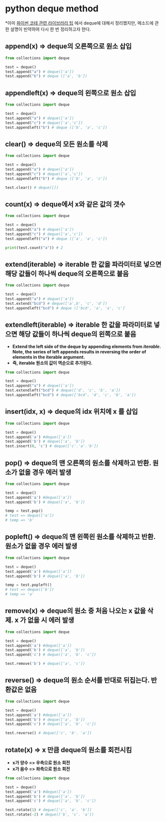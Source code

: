 # python deque method
*이미 [파이썬 코테 관련 라이브러리 팁](https://github.com/JAEYEONsss/TIL/blob/main/TIP/Python/library.md) 에서 deque에 대해서 정리했지만, 메소드에 관한 설명이 빈약하여 다시 한 번 정리하고자 한다.

## append(x) => deque의 오른쪽으로 원소 삽입
```python
from collections import deque

test = deque()
test.append("a") # deque(['a'])
test.append("b") # deque (['a', 'b'])
``` 

## appendleft(x) => deque의 왼쪽으로 원소 삽입 
```python
from collections import deque

test = deque()
test.append("a") # deque(['a'])
test.append("c") # deque(['a','c'])
test.appendleft("b") # deque (['b', 'a', 'c'])
```  

## clear() => deque의 모든 원소를 삭제
```python
from collections import deque

test = deque()
test.append("a") # deque(['a'])
test.append("c") # deque(['a','c'])
test.appendleft("b") # deque (['b', 'a', 'c'])

test.clear() # deque([])
```  

## count(x) => deque에서 x와 같은 값의 갯수
```python
from collections import deque

test = deque()
test.append("a") # deque(['a'])
test.append("c") # deque(['a','c'])
test.appendleft("a") # deque (['a', 'a', 'c'])

print(test.count("a")) # 2
```  

## extend(iterable) => iterable 한 값을 파라미터로 넣으면 해당 값들이 하나씩  deque의 오른쪽으로 붙음
```python
from collections import deque

test = deque()
test.append("a") # deque(['a'])
test.extend("bcd") # deque(['a',b', 'c', 'd'])
test.appendleft("bcd") # deque (['bcd', 'a', 'a', 'c']
```  

## extendleft(iterable) => iterable 한 값을 파라미터로 넣으면 해당 값들이 하나씩 deque의 왼쪽으로 붙음

* <b>Extend the left side of the deque by appending elements from _iterable_. Note, the series of left appends results in reversing the order of elements in the iterable argument.</b>
*  <b>즉, iterable 원소의 값이 역순으로 추가된다.</b>

```python
from collections import deque

test = deque()
test.append("a") # deque(['a'])
test.extendleft("bcd") # deque(['d', 'c', 'b', 'a'])
test.appendleft("bcd") # deque(['bcd', 'd', 'c', 'b', 'a'])
```  
## insert(idx, x) => deque의 idx 위치에 x 를 삽입
```python
from collections import deque

test = deque()
test.append('a') #deque(['a'])
test.append('b') # deque(['a', 'b'])
test.insert(0, 'c') # deque(['c'.'a'.'b'])
```

## pop() => deque의 맨 오른쪽의 원소를 삭제하고 반환.  원소가 없을 경우 에러 발생
```python
from collections import deque

test = deque()
test.append('a') #deque(['a'])
test.append('b') # deque(['a', 'b'])

temp = test.pop() 
# test => deque(['a'])
# temp => 'b'
```

## popleft() => deque의 맨 왼쪽읜 원소를 삭제하고 반환. 원소가 없을 경우 에러 발생
```python
from collections import deque

test = deque()
test.append('a') #deque(['a'])
test.append('b') # deque(['a', 'b'])

temp = test.popleft()
# test => deque(['b'])
# temp => 'a'
```

## remove(x) => deque의 원소 중 처음 나오는 x 값을 삭제. x 가 없을 시 에러 발생
```python
from collections import deque

test = deque()
test.append('a') #deque(['a'])
test.append('b') # deque(['a', 'b'])
test.append('c') # deque(['a', 'b'. 'c'])

test.remove('b') # deque(['a', 'c'])
```

## reverse() => deque의 원소 순서를 반대로 뒤집는다. 반환값은 없음
```python
from collections import deque

test = deque()
test.append('a') #deque(['a'])
test.append('b') # deque(['a', 'b'])
test.append('c') # deque(['a', 'b'. 'c'])

test.reverse() # deque(['c', 'b'. 'a'])
```
## rotate(x) => x 만큼 deque의 원소를 회전시킴
* <b>x가 양수 => 우측으로 원소 회전 </b>
* <b>x가 음수 => 좌측으로 원소 회전 </b>

```python
from collections import deque

test = deque()
test.append('a') #deque(['a'])
test.append('b') # deque(['a', 'b'])
test.append('c') # deque(['a', 'b'. 'c'])

test.rotate(1) # deque(['c', 'a'. 'b'])
test.rotate(-2) # deque(['b', 'c'. 'a']) 
```
